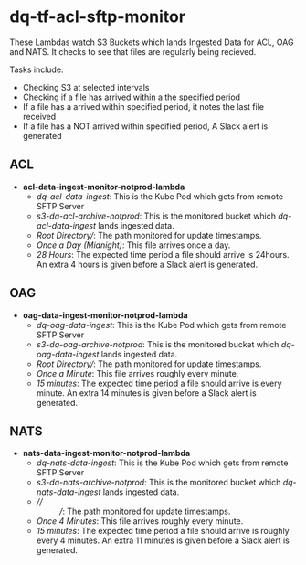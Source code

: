 # dq-tf-acl-sftp-monitor


These Lambdas watch S3 Buckets which lands Ingested Data for ACL, OAG and NATS. It checks to see that files are regularly being recieved.

Tasks include:
- Checking S3 at selected intervals
- Checking if a file has arrived within a the specified period
- If a file has a arrived within specified period, it notes the last file received
- If a file has a NOT arrived within specified period, A Slack alert is generated


## ACL

- **acl-data-ingest-monitor-notprod-lambda**
  - *dq-acl-data-ingest*: This is the Kube Pod which gets from remote SFTP Server
  - *s3-dq-acl-archive-notprod*: This is the monitored bucket which *dq-acl-data-ingest* lands ingested data.
  - *Root Directory/*: The path monitored for update timestamps.
  - *Once a Day (Midnight)*: This file arrives once a day.
  - *28 Hours*: The expected time period a file should arrive is 24hours. An extra 4 hours is given before a     Slack alert is generated.


## OAG

- **oag-data-ingest-monitor-notprod-lambda**
  - *dq-oag-data-ingest*: This is the Kube Pod which gets from remote SFTP Server
  - *s3-dq-oag-archive-notprod*: This is the monitored bucket which *dq-oag-data-ingest* lands ingested data.
  - *Root Directory/*: The path monitored for update timestamps.
  - *Once a Minute*: This file arrives roughly every minute.
  - *15 minutes*: The expected time period a file should arrive is every minute. An extra 14 minutes is given before a Slack alert is generated.

## NATS

- **nats-data-ingest-monitor-notprod-lambda**
  - *dq-nats-data-ingest*: This is the Kube Pod which gets from remote SFTP Server
  - *s3-dq-nats-archive-notprod*: This is the monitored bucket which *dq-nats-data-ingest* lands ingested data.
  - *<YYYY>/<MM>/<DD>/*: The path monitored for update timestamps.
  - *Once 4 Minutes*: This file arrives roughly every minute.
  - *15 minutes*: The expected time period a file should arrive is roughly every 4 minutes. An extra 11 minutes is given before a Slack alert is generated.
